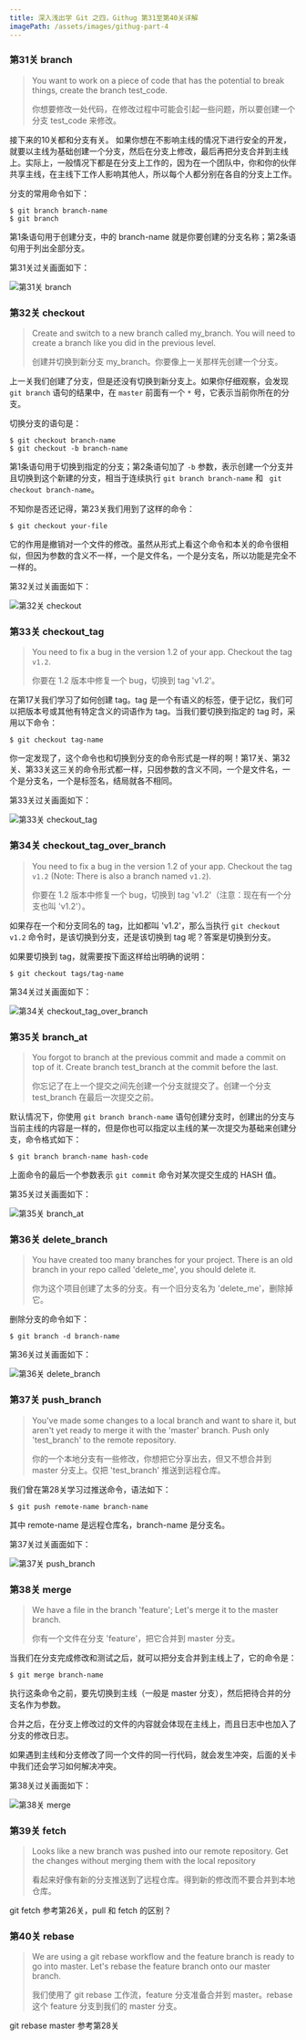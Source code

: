 ```yaml
---
title: 深入浅出学 Git 之四，Githug 第31至第40关详解
imagePath: /assets/images/githug-part-4
---
```


### 第31关 branch

> You want to work on a piece of code that has the potential to break things, create the branch test_code.
> 
> 你想要修改一处代码，在修改过程中可能会引起一些问题，所以要创建一个分支 test_code 来修改。

接下来的10关都和分支有关。
如果你想在不影响主线的情况下进行安全的开发，就要以主线为基础创建一个分支，然后在分支上修改，最后再把分支合并到主线上。实际上，一般情况下都是在分支上工作的，因为在一个团队中，你和你的伙伴共享主线，在主线下工作人影响其他人，所以每个人都分别在各自的分支上工作。

分支的常用命令如下：

```
$ git branch branch-name
$ git branch
```

第1条语句用于创建分支，中的 branch-name 就是你要创建的分支名称；第2条语句用于列出全部分支。

第31关过关画面如下：

![第31关 branch]({{page.imagePath}}/level-31-branch.png)

### 第32关 checkout

> Create and switch to a new branch called my_branch.  You will need to create a branch like you did in the previous level.
> 
> 创建并切换到新分支 my_branch。你要像上一关那样先创建一个分支。

上一关我们创建了分支，但是还没有切换到新分支上。如果你仔细观察，会发现 ```git branch``` 语句的结果中，在 ```master``` 前面有一个 ```*``` 号，它表示当前你所在的分支。

切换分支的语句是：

```
$ git checkout branch-name
$ git checkout -b branch-name
```

第1条语句用于切换到指定的分支；第2条语句加了 ```-b``` 参数，表示创建一个分支并且切换到这个新建的分支，相当于连续执行 ```git branch branch-name``` 和 ``` git checkout branch-name```。

不知你是否还记得，第23关我们用到了这样的命令：

```
$ git checkout your-file
```

它的作用是撤销对一个文件的修改。虽然从形式上看这个命令和本关的命令很相似，但因为参数的含义不一样，一个是文件名，一个是分支名，所以功能是完全不一样的。

第32关过关画面如下：

![第32关 checkout]({{page.imagePath}}/level-32-checkout.png)

### 第33关 checkout_tag

> You need to fix a bug in the version 1.2 of your app. Checkout the tag `v1.2`.
> 
> 你要在 1.2 版本中修复一个 bug，切换到 tag 'v1.2'。

在第17关我们学习了如何创建 tag。tag 是一个有语义的标签，便于记忆，我们可以把版本号或其他有特定含义的词语作为 tag。当我们要切换到指定的 tag 时，采用以下命令：

```
$ git checkout tag-name
```

你一定发现了，这个命令也和切换到分支的命令形式是一样的啊！第17关、第32关、第33关这三关的命令形式都一样，只因参数的含义不同，一个是文件名，一个是分支名，一个是标签名，结局就各不相同。

第33关过关画面如下：

![第33关 checkout_tag]({{page.imagePath}}/level-33-checkout-tag.png)

### 第34关 checkout_tag_over_branch

> You need to fix a bug in the version 1.2 of your app. Checkout the tag `v1.2` (Note: There is also a branch named `v1.2`).
> 
> 你要在 1.2 版本中修复一个 bug，切换到 tag 'v1.2'（注意：现在有一个分支也叫 'v1.2'）。

如果存在一个和分支同名的 tag，比如都叫 'v1.2'，那么当执行 ```git checkout v1.2``` 命令时，是该切换到分支，还是该切换到 tag 呢？答案是切换到分支。

如果要切换到 tag，就需要按下面这样给出明确的说明：

```
$ git checkout tags/tag-name
```

第34关过关画面如下：

![第34关 checkout_tag_over_branch]({{page.imagePath}}/level-34-checkout-tag-over-branch.png)

### 第35关 branch_at

> You forgot to branch at the previous commit and made a commit on top of it. Create branch test_branch at the commit before the last.
> 
> 你忘记了在上一个提交之间先创建一个分支就提交了。创建一个分支 test_branch 在最后一次提交之前。

默认情况下，你使用 ```git branch branch-name``` 语句创建分支时，创建出的分支与当前主线的内容是一样的，但是你也可以指定以主线的某一次提交为基础来创建分支，命令格式如下：

```
$ git branch branch-name hash-code
```

上面命令的最后一个参数表示 ```git commit``` 命令对某次提交生成的 HASH 值。

第35关过关画面如下：

![第35关 branch_at]({{page.imagePath}}/level-35-branch-at.png)

### 第36关 delete_branch

> You have created too many branches for your project. There is an old branch in your repo called 'delete_me', you should delete it.
> 
> 你为这个项目创建了太多的分支。有一个旧分支名为 'delete_me'，删除掉它。

删除分支的命令如下：

```
$ git branch -d branch-name
```

第36关过关画面如下：

![第36关 delete_branch]({{page.imagePath}}/level-36-delete-branch.png)

### 第37关 push_branch

> You've made some changes to a local branch and want to share it, but aren't yet ready to merge it with the 'master' branch.  Push only 'test_branch' to the remote repository.
> 
> 你的一个本地分支有一些修改，你想把它分享出去，但又不想合并到 master 分支上。仅把 'test_branch' 推送到远程仓库。

我们曾在第28关学习过推送命令，语法如下：

```
$ git push remote-name branch-name
```

其中 remote-name 是远程仓库名，branch-name 是分支名。

第37关过关画面如下：

![第37关 push_branch]({{page.imagePath}}/level-37-push-branch.png)

### 第38关 merge

> We have a file in the branch 'feature'; Let's merge it to the master branch.
> 
> 你有一个文件在分支 'feature'，把它合并到 master 分支。

当我们在分支完成修改和测试之后，就可以把分支合并到主线上了，它的命令是：

```
$ git merge branch-name
```

执行这条命令之前，要先切换到主线（一般是 master 分支），然后把待合并的分支名作为参数。

合并之后，在分支上修改过的文件的内容就会体现在主线上，而且日志中也加入了分支的修改日志。

如果遇到主线和分支修改了同一个文件的同一行代码，就会发生冲突，后面的关卡中我们还会学习如何解决冲突。

第38关过关画面如下：

![第38关 merge]({{page.imagePath}}/level-38-merge.png)

### 第39关 fetch

> Looks like a new branch was pushed into our remote repository. Get the changes without merging them with the local repository 
> 
> 看起来好像有新的分支推送到了远程仓库。得到新的修改而不要合并到本地仓库。

git fetch
参考第26关，pull 和 fetch 的区别？

### 第40关 rebase

> We are using a git rebase workflow and the feature branch is ready to go into master. Let's rebase the feature branch onto our master branch.
> 
> 我们使用了 git rebase 工作流，feature 分支准备合并到 master。rebase 这个 feature 分支到我们的 master 分支。

git rebase master
参考第28关

